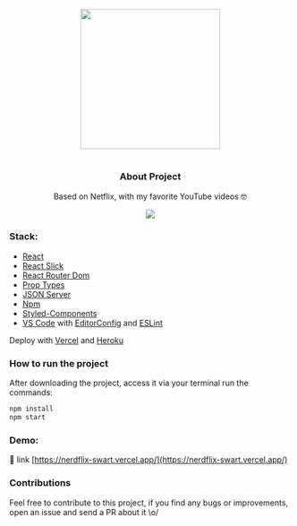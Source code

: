 <p align="center">
  <a href="https://nerdflix-swart.vercel.app/">
    <img width="250" src="https://fontmeme.com/permalink/200728/4ebc644a6a727fd51419096270e91a5e.png" />
  </a>
</p>

<h1 align="center"></h1>

<div align="center">

### About Project
Based on Netflix, with my favorite YouTube videos 🤓
  
<p align="center">
  <a href="https://nerdflix-swart.vercel.app/">
    <img all="500" src="https://media.giphy.com/media/S8UJpM4a8oOEmzVnJQ/giphy.gif" />
  </a>
</p>
  
</div>

### Stack:
   - [React](https://pt-br.reactjs.org/)
   - [React Slick](https://react-slick.neostack.com/)
   - [React Router Dom](https://reactrouter.com/web/guides/quick-start/)
   - [Prop Types](https://pt-br.reactjs.org/docs/typechecking-with-proptypes.html/)
   - [JSON Server](https://github.com/typicode/json-server/)
   - [Npm](https://www.npmjs.com/)
   - [Styled-Components](https://styled-components.com/)
   - [VS Code](https://code.visualstudio.com/) with [EditorConfig](https://editorconfig.org/) and [ESLint](https://eslint.org/)
   
   Deploy with [Vercel](https://vercel.com/) and [Heroku](https://www.heroku.com/)
 
### How to run the project

After downloading the project, access it via your terminal run the commands:
  
```sh
npm install
npm start
```
### Demo:
🔗 link [https://nerdflix-swart.vercel.app/](https://nerdflix-swart.vercel.app/)

### Contributions
Feel free to contribute to this project, if you find any bugs or improvements, open an issue and send a PR about it \o/
